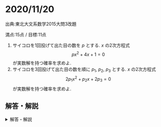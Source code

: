 # 2020/11/20

出典:東北大文系数学2015大問3改題

満点:15点 / 目標:11点

1. サイコロを1回投げて出た目の数を $p$ とする. $x$ の2次方程式 $$px^2+4x+1=0$$ が実数解を持つ確率を求めよ.
2. サイコロを3回投げて出た目の数を順に $p_1$, $p_2$, $p_3$ とする. $x$ の2次方程式 $$2p_1x^2+p_2x+2p_3=0$$ が実数解を持つ確率を求めよ.

<div style="page-break-before:always"></div>

## 解答・解説

<details markdown="1">
<summary>解答・解説</summary>

「場合の数と確率」と2次方程式の融合問題です. やっていることは判別式の処理だけなので簡単ですが, 見たことがない形式で戸惑ったかもしれません.

- ひとつの問題のなかで異なる判別式を扱うときは, それぞれの判別式を $D_1$ とか $D_2$ とか添字をつけて区別して表すのがよいでしょう.
- 変数が3個あると難しいので, どれかひとつを基準にして順に考えるとよいです.
    - この問題では $p_2$ で分けました.
- 大学入試で出題されたときは, こんな感じの問題でした.
    - (1)だけを出題しました. ただ, そのままだと取り組みづらいので, より簡単な例題を追加しました.
    - (2)は数学2で学習する「解と係数の関係」で解くことになります.

> サイコロを3回投げて出た目の数を順に $p_1$, $p_2$, $p_3$ とする. $x$ の2次方程式 $$2p_1x^2+p_2x+2p_3=0 \cdots (\ast)$$ を考える.
> 1. 方程式 $(\ast)$ が実数解を持つ確率を求めよ.
> 2. 方程式 $(\ast)$ が実数でない $2$ つの複素数解 $\alpha$, $\beta$ を持ち, かつ $\alpha \beta=1$ が成り立つ確率を求めよ.

採点基準です.

- (1)は5点です.
    - 「2次方程式が実数解をもつ」 $\Leftrightarrow$ 「 (判別式の値) $\geqq 0$ 」 を踏まえていれば, 部分点として2点
- (2)は10点です.
    - 「2次方程式が実数解をもつ」 $\Leftrightarrow$ 「 (判別式の値) $\geqq 0$ 」 を踏まえていれば, 部分点として2点

以下は解答です(A4用紙1枚).

![mathterro_20201120.jpg](https://qiita-image-store.s3.ap-northeast-1.amazonaws.com/0/559517/c5913c3e-cf3a-b2b2-172c-751f519a4c49.jpeg)

</details>